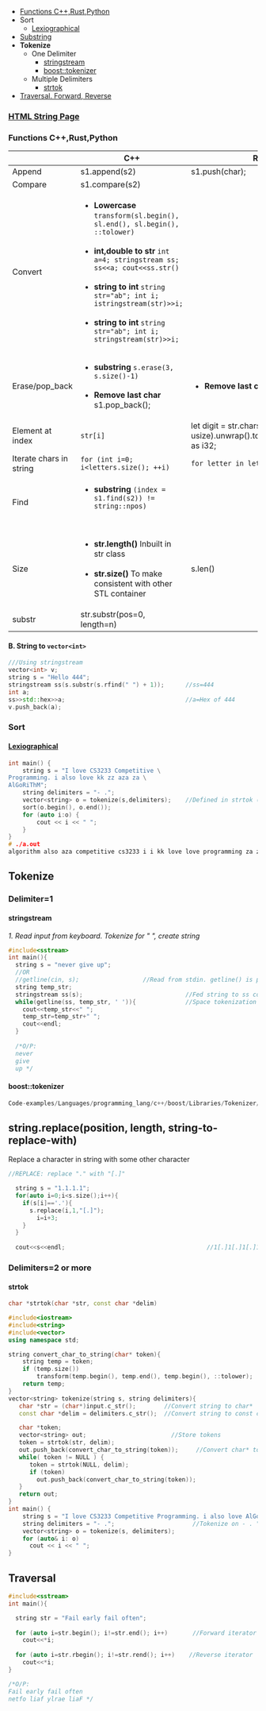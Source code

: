- [Functions C++,Rust,Python](#fun)
- Sort
  - [Lexiographical](#lex)
- [Substring](#sub)
- **Tokenize**
  - One Delimiter
    - [stringstream](#ss)
    - [boost::tokenizer](#bt)
  - Multiple Delimiters
    - [strtok](#strt)
- [Traversal. Forward, Reverse](#tra)

### [HTML String Page](https://code-with-amitk.github.io/Languages/Programming/C++/String.html)

<a name=fun></a>
### Functions C++,Rust,Python
||C++|Rust|Python|
|---|---|---|---|
|Append|s1.append(s2)|s1.push(char);|str1 += str2|
|Compare|s1.compare(s2)|||
|Convert|<ul><li>**Lowercase** `transform(sl.begin(), sl.end(), sl.begin(), ::tolower)`</li> <br> <li>**int,double to str** `int a=4; stringstream ss; ss<<a; cout<<ss.str()`</li> <br> <li>**string to int** `string str="ab"; int i; istringstream(str)>>i;`</li> <br> <li>**string to int** `string str="ab"; int i; stringstream(str)>>i;`</li> </ul>||**int to str** a = str(s)|
|Erase/pop_back|<ul><li>**substring** `s.erase(3, s.size()-1)`</li> <br> <li>**Remove last char** s1.pop_back();</li></ul>|<ul><li>**Remove last char** `s1.pop()`</li></ul>|<ul><li>**Remove last char** `s1 = s1[:len(s1)-1]`</li></ul>|
|Element at index|`str[i]`|let digit = str.chars().nth(start as usize).unwrap().to_digit(10).unwrap() as i32;|`str[i]`|
|Iterate chars in string|`for (int i=0; i<letters.size(); ++i)`|`for letter in letters.chars()`|`for i in range(0, len(letters)):`|
|Find|<ul><li>**substring** `(index = s1.find(s2)) != string::npos)`</li> <br> </ul>|||
|Size|<ul><li>**str.length()** Inbuilt in str class</li> <br> <li>**str.size()** To make consistent with other STL container</li></ul>|s.len()|len(str)|
|substr|str.substr(pos=0, length=n)|||


<a name=ss2></a>
#### B. String to `vector<int>`
```c++
///Using stringstream
vector<int> v;
string s = "Hello 444";
stringstream ss(s.substr(s.rfind(" ") + 1));      //ss=444
int a;
ss>>std::hex>>a;                                  //a=Hex of 444
v.push_back(a);
```

### Sort
<a name=lex></a>
#### [Lexiographical](/DS_Questions/Questions/Strings/Lexicographical)
```c
int main() {
    string s = "I love CS3233 Competitive \
Programming. i also love kk zz aza za \
AlGoRiThM";
    string delimiters = "- .";
    vector<string> o = tokenize(s,delimiters);    //Defined in strtok (/DS_Questions/Questions/Strings/OPERATIONS#strt)
    sort(o.begin(), o.end());
    for (auto i:o) {
        cout << i << " ";
    }
}
# ./a.out
algorithm also aza competitive cs3233 i i kk love love programming za zz
```

## Tokenize
### Delimiter=1
<a name=ss></a>
#### stringstream
*1. Read input from keyboard. Tokenize for " ", create string*
```cpp
#include<sstream>
int main(){
  string s = "never give up";
  //OR
  //getline(cin, s);                  //Read from stdin. getline() is part of header<string> and reads space seperated input string.
  string temp_str;
  stringstream ss(s);                             //Fed string to ss constructor
  while(getline(ss, temp_str, ' ')){              //Space tokenization
    cout<<temp_str<<" ";
    temp_str=temp_str+" ";
    cout<<endl;
  }
  
  /*O/P:
  never
  give
  up */
```
<a name=bt></a>
#### boost::tokenizer
```cpp
Code-examples/Languages/programming_lang/c++/boost/Libraries/Tokenizer/Examples/1.string-from-stdin.md
```

<a name=rep></a>
## string.replace(position, length, string-to-replace-with)
Replace a character in string with some other character
```c
//REPLACE: replace "." with "[.]"

  string s = "1.1.1.1";
  for(auto i=0;i<s.size();i++){
    if(s[i]=='.'){
      s.replace(i,1,"[.]");
        i=i+3;
    }
  }
  
  cout<<s<<endl;                                        //1[.]1[.]1[.]1
```

### Delimiters=2 or more
<a name=strt></a>
#### strtok
```cpp
char *strtok(char *str, const char *delim)

#include<iostream>
#include<string>
#include<vector>
using namespace std;

string convert_char_to_string(char* token){
    string temp = token;
    if (temp.size())
        transform(temp.begin(), temp.end(), temp.begin(), ::tolower);
    return temp;
}
vector<string> tokenize(string s, string delimiters){
   char *str = (char*)input.c_str();        //Convert string to char*
   const char *delim = delimiters.c_str();  //Convert string to const char*

   char *token;
   vector<string> out;                        //Store tokens
   token = strtok(str, delim);
   out.push_back(convert_char_to_string(token));     //Convert char* to string
   while( token != NULL ) {
      token = strtok(NULL, delim);
      if (token)
        out.push_back(convert_char_to_string(token));
   }
   return out;
}
int main() {
    string s = "I love CS3233 Competitive Programming. i also love AlGoRiThM";
    string delimiters = "- .";                      //Tokenize on - . " "
    vector<string> o = tokenize(s, delimiters);
    for (auto& i: o)
      cout << i << " ";
}
```

<a name=tra></a>
## Traversal
```cpp
#include<sstream>
int main(){

  string str = "Fail early fail often";
  
  for (auto i=str.begin(); i!=str.end(); i++)       //Forward iterator
    cout<<*i;
  
  for (auto i=str.rbegin(); i!=str.rend(); i++)    //Reverse iterator     
    cout<<*i;
}

/*O/P:
Fail early fail often
netfo liaf ylrae liaF */
```


